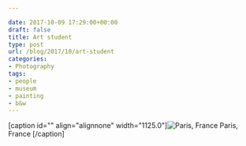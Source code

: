 ```yaml
---

date: 2017-10-09 17:29:00+00:00
draft: false
title: Art student
type: post
url: /blog/2017/10/art-student
categories:
- Photography
tags:
- people
- museum
- painting
- b&w
---
```


[caption id="" align="alignnone" width="1125.0"]![ Paris, France ](/images/2017-10-09-201710art-student/image-asset.jpeg)
 Paris, France [/caption]
